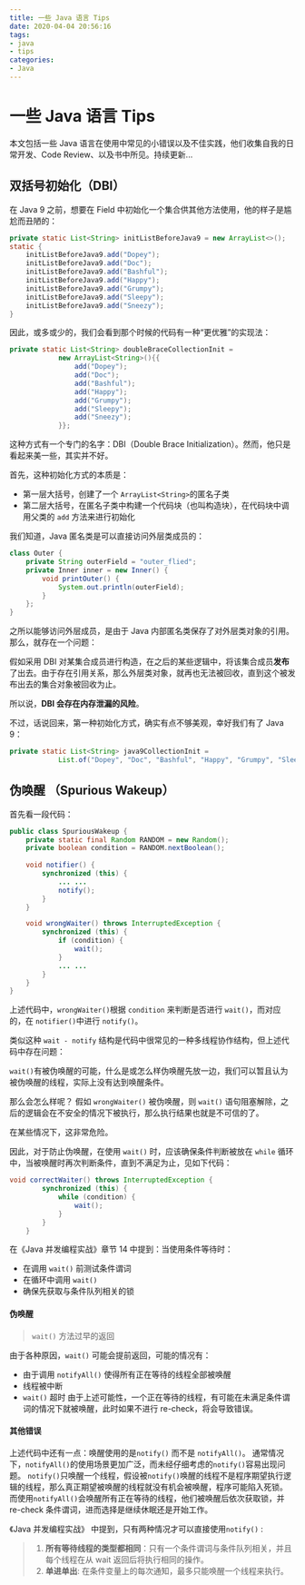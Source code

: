 ```yaml
---
title: 一些 Java 语言 Tips
date: 2020-04-04 20:56:16
tags: 
- java
- tips
categories:
- Java
---
```


# 一些 Java 语言 Tips
本文包括一些 Java 语言在使用中常见的小错误以及不佳实践，他们收集自我的日常开发、Code Review、以及书中所见。持续更新...

## 双括号初始化（DBI）
在 Java 9 之前，想要在 Field 中初始化一个集合供其他方法使用，他的样子是尴尬而丑陋的：
```java
private static List<String> initListBeforeJava9 = new ArrayList<>();
static {
    initListBeforeJava9.add("Dopey");
    initListBeforeJava9.add("Doc");
    initListBeforeJava9.add("Bashful");
    initListBeforeJava9.add("Happy");
    initListBeforeJava9.add("Grumpy");
    initListBeforeJava9.add("Sleepy");
    initListBeforeJava9.add("Sneezy");
}
```
因此，或多或少的，我们会看到那个时候的代码有一种“更优雅”的实现法：
```java
private static List<String> doubleBraceCollectionInit =
            new ArrayList<String>(){{
                add("Dopey");
                add("Doc");
                add("Bashful");
                add("Happy");
                add("Grumpy");
                add("Sleepy");
                add("Sneezy");
            }};
```
这种方式有一个专门的名字：DBI（Double Brace Initialization）。然而，他只是看起来美一些，其实并不好。

首先，这种初始化方式的本质是：
- 第一层大括号，创建了一个 `ArrayList<String>`的匿名子类
- 第二层大括号，在匿名子类中构建一个代码块（也叫构造块），在代码块中调用父类的 `add` 方法来进行初始化

我们知道，Java 匿名类是可以直接访问外层类成员的：
```java
class Outer {
    private String outerField = "outer_flied";
    private Inner inner = new Inner() {
        void printOuter() {
            System.out.println(outerField);
        }
    };
}
```
之所以能够访问外层成员，是由于 Java 内部匿名类保存了对外层类对象的引用。那么，就存在一个问题：

假如采用 DBI 对某集合成员进行构造，在之后的某些逻辑中，将该集合成员**发布**了出去。由于存在引用关系，那么外层类对象，就再也无法被回收，直到这个被发布出去的集合对象被回收为止。

所以说，**DBI 会存在内存泄漏的风险**。

不过，话说回来，第一种初始化方式，确实有点不够美观，幸好我们有了 Java 9：
```java
private static List<String> java9CollectionInit =
            List.of("Dopey", "Doc", "Bashful", "Happy", "Grumpy", "Sleepy", "Sneezy");
```

## 伪唤醒 （Spurious Wakeup）
首先看一段代码：
```java
public class SpuriousWakeup {
    private static final Random RANDOM = new Random();
    private boolean condition = RANDOM.nextBoolean();
    
    void notifier() {
        synchronized (this) {
            ... ...
            notify();
        }
    }

    void wrongWaiter() throws InterruptedException {
        synchronized (this) {
            if (condition) {
                wait();
            }
            ... ...
        }
    }
}
```
上述代码中，`wrongWaiter()`根据 `condition` 来判断是否进行 `wait()`，而对应的，在 `notifier()`中进行 `notify()`。

类似这种 `wait - notify` 结构是代码中很常见的一种多线程协作结构，但上述代码中存在问题：

`wait()`有被伪唤醒的可能，什么是或怎么样伪唤醒先放一边，我们可以暂且认为被伪唤醒的线程，实际上没有达到唤醒条件。

那么会怎么样呢？ 假如 `wrongWaiter()` 被伪唤醒，则 `wait()` 语句阻塞解除，之后的逻辑会在不安全的情况下被执行，那么执行结果也就是不可信的了。

在某些情况下，这非常危险。

因此，对于防止伪唤醒，在使用 `wait()` 时，应该确保条件判断被放在 `while` 循环中，当被唤醒时再次判断条件，直到不满足为止，见如下代码：

```java
void correctWaiter() throws InterruptedException {
        synchronized (this) {
            while (condition) {
                wait();
            }
        }
    }
```

在《Java 并发编程实战》章节 14 中提到：当使用条件等待时：
- 在调用 `wait()` 前测试条件谓词
- 在循环中调用 `wait()`
- 确保先获取与条件队列相关的锁

#### 伪唤醒
> `wait()` 方法过早的返回

由于各种原因，`wait()` 可能会提前返回，可能的情况有：
- 由于调用 `notifyAll()` 使得所有正在等待的线程全部被唤醒
- 线程被中断
- `wait()` 超时
由于上述可能性，一个正在等待的线程，有可能在未满足条件谓词的情况下就被唤醒，此时如果不进行 re-check，将会导致错误。
#### 其他错误
上述代码中还有一点：唤醒使用的是`notify()` 而不是 `notifyAll()`。
通常情况下，`notifyAll()`的使用场景更加广泛，而未经仔细考虑的`notify()`容易出现问题。
`notify()`只唤醒一个线程，假设被`notify()`唤醒的线程不是程序期望执行逻辑的线程，那么真正期望被唤醒的线程就没有机会被唤醒，程序可能陷入死锁。
而使用`notifyAll()`会唤醒所有正在等待的线程，他们被唤醒后依次获取锁，并 re-check 条件谓词，进而选择是继续休眠还是开始工作。

《Java 并发编程实战》 中提到，只有两种情况才可以直接使用`notify()` :
> 1. **所有等待线程的类型都相同**：只有一个条件谓词与条件队列相关，并且每个线程在从 wait 返回后将执行相同的操作。
> 2. **单进单出**: 在条件变量上的每次通知，最多只能唤醒一个线程来执行。